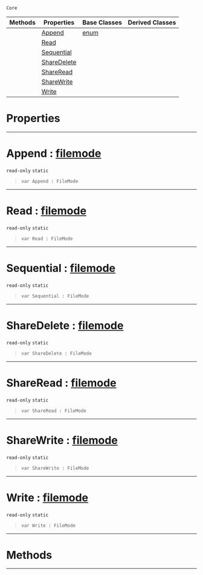  `Core`

|Methods|Properties|Base Classes|Derived Classes|
|---|---|---|---|
| |[ Append](https://plasmaengine.github.io/PlasmaDocs/Plasma1/C++/code_reference/lightning_base_types/filemode.md#append-plasma-engine-docum)|[enum](https://plasmaengine.github.io/PlasmaDocs/Plasma1/C++/code_reference/lightning_base_types/enum.md)| |
| |[ Read](https://plasmaengine.github.io/PlasmaDocs/Plasma1/C++/code_reference/lightning_base_types/filemode.md#read-plasma-engine-documen)| | |
| |[ Sequential](https://plasmaengine.github.io/PlasmaDocs/Plasma1/C++/code_reference/lightning_base_types/filemode.md#sequential-plasma-engine-d)| | |
| |[ ShareDelete](https://plasmaengine.github.io/PlasmaDocs/Plasma1/C++/code_reference/lightning_base_types/filemode.md#sharedelete-plasma-engine)| | |
| |[ ShareRead](https://plasmaengine.github.io/PlasmaDocs/Plasma1/C++/code_reference/lightning_base_types/filemode.md#shareread-plasma-engine-do)| | |
| |[ ShareWrite](https://plasmaengine.github.io/PlasmaDocs/Plasma1/C++/code_reference/lightning_base_types/filemode.md#sharewrite-plasma-engine-d)| | |
| |[ Write](https://plasmaengine.github.io/PlasmaDocs/Plasma1/C++/code_reference/lightning_base_types/filemode.md#write-plasma-engine-docume)| | |


 #  Properties


---  
 #  Append : [filemode](https://plasmaengine.github.io/PlasmaDocs/Plasma1/C++/code_reference/lightning_base_types/filemode.md)

 `read-only` `static`

> 
> ``` lang=cpp, name=Lightning
> var Append : FileMode


---  
 #  Read : [filemode](https://plasmaengine.github.io/PlasmaDocs/Plasma1/C++/code_reference/lightning_base_types/filemode.md)

 `read-only` `static`

> 
> ``` lang=cpp, name=Lightning
> var Read : FileMode


---  
 #  Sequential : [filemode](https://plasmaengine.github.io/PlasmaDocs/Plasma1/C++/code_reference/lightning_base_types/filemode.md)

 `read-only` `static`

> 
> ``` lang=cpp, name=Lightning
> var Sequential : FileMode


---  
 #  ShareDelete : [filemode](https://plasmaengine.github.io/PlasmaDocs/Plasma1/C++/code_reference/lightning_base_types/filemode.md)

 `read-only` `static`

> 
> ``` lang=cpp, name=Lightning
> var ShareDelete : FileMode


---  
 #  ShareRead : [filemode](https://plasmaengine.github.io/PlasmaDocs/Plasma1/C++/code_reference/lightning_base_types/filemode.md)

 `read-only` `static`

> 
> ``` lang=cpp, name=Lightning
> var ShareRead : FileMode


---  
 #  ShareWrite : [filemode](https://plasmaengine.github.io/PlasmaDocs/Plasma1/C++/code_reference/lightning_base_types/filemode.md)

 `read-only` `static`

> 
> ``` lang=cpp, name=Lightning
> var ShareWrite : FileMode


---  
 #  Write : [filemode](https://plasmaengine.github.io/PlasmaDocs/Plasma1/C++/code_reference/lightning_base_types/filemode.md)

 `read-only` `static`

> 
> ``` lang=cpp, name=Lightning
> var Write : FileMode


---  
 #  Methods


---  
 

 